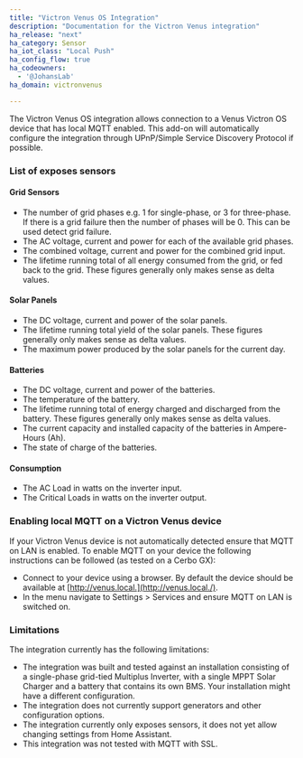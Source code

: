 ```yaml
---
title: "Victron Venus OS Integration"
description: "Documentation for the Victron Venus integration"
ha_release: "next"
ha_category: Sensor
ha_iot_class: "Local Push"
ha_config_flow: true
ha_codeowners:
  - '@JohansLab'
ha_domain: victronvenus

---
```


The Victron Venus OS integration allows connection to a Venus Victron OS device
 that has local MQTT enabled. This add-on will automatically configure the
  integration through UPnP/Simple Service Discovery Protocol if possible.

### List of exposes sensors

#### Grid Sensors

- The number of grid phases e.g. 1 for single-phase, or 3 for three-phase.
If there is a grid failure then the number of phases will be 0. This can be used
detect grid failure.
- The AC voltage, current and power for each of the available grid phases.
- The combined voltage, current and power for the combined grid input.
- The lifetime running total of all energy consumed from the grid, or fed back
to the grid. These figures generally only makes sense as delta values.

#### Solar Panels

- The DC voltage, current and power of the solar panels.
- The lifetime running total yield of the solar panels. These figures generally
only makes sense as delta values.
- The maximum power produced by the solar panels for the current day.

#### Batteries

- The DC voltage, current and power of the batteries.
- The temperature of the battery.
- The lifetime running total of energy charged and discharged from the battery.
These figures generally only makes sense as delta values.
- The current capacity and installed capacity of the batteries in Ampere-Hours (Ah).
- The state of charge of the batteries.

#### Consumption

- The AC Load in watts on the inverter input.
- The Critical Loads in watts on the inverter output.

### Enabling local MQTT on a Victron Venus device

If your Victron Venus device is not automatically detected ensure that MQTT on
LAN is enabled. To enable MQTT on your device the following instructions can be
followed (as tested on a Cerbo GX):

- Connect to your device using a browser. By default the device should be
 available at [http://venus.local.](http://venus.local./).
- In the menu navigate to Settings > Services and ensure MQTT on LAN is switched
 on.

### Limitations

The integration currently has the following limitations:

- The integration was built and tested against an installation consisting of a
single-phase grid-tied Multiplus Inverter, with a single MPPT Solar Charger and
a battery that contains its own BMS. Your installation might have a different
configuration.
- The integration does not currently support generators and other configuration
 options.
- The integration currently only exposes sensors, it does not yet allow changing
settings from Home Assistant.
- This integration was not tested with MQTT with SSL.
